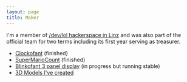 ```yaml
---
layout: page
title: Maker
---
```


I'm a member of [/dev/lol hackerspace in Linz](https://devlol.org) and was also part of the official team for two terms including its first year serving as treasurer.

* [Clockofant](https://devlol.org/wiki/Blinkofant/Clockofant) (finished)
* [SuperMarioCount](https://devlol.org/wiki/SuperMarioCount) (finished)
* [Blinkofant 3 panel display](https://devlol.org/wiki/Blinkofant/3v3) (in progress but running stable)
* [3D Models I've created](http://www.thingiverse.com/TomK32)
